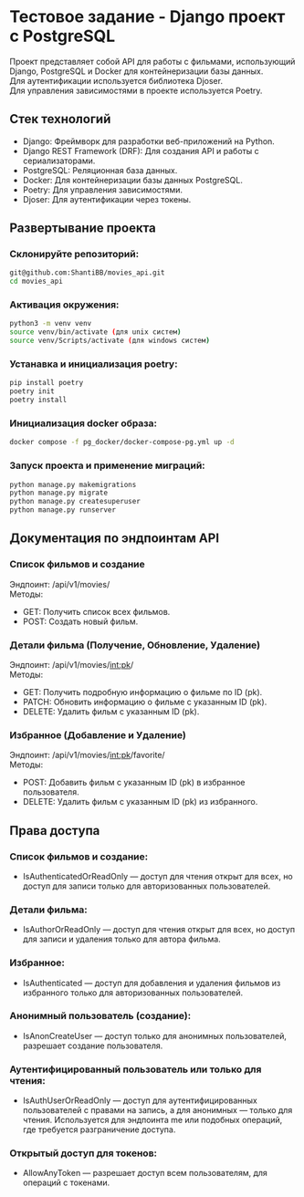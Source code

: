 # Тестовое задание - Django проект с PostgreSQL

Проект представляет собой API для работы с фильмами, использующий Django, PostgreSQL и Docker для контейнеризации базы данных.  
Для аутентификации используется библиотека Djoser.  
Для управления зависимостями в проекте используется Poetry.

## Стек технологий
- Django: Фреймворк для разработки веб-приложений на Python.
- Django REST Framework (DRF): Для создания API и работы с сериализаторами.
- PostgreSQL: Реляционная база данных.
- Docker: Для контейнеризации базы данных PostgreSQL.
- Poetry: Для управления зависимостями.
- Djoser: Для аутентификации через токены.

## Развертывание проекта

### Склонируйте репозиторий:

```bash
git@github.com:ShantiBB/movies_api.git
cd movies_api
```

### Активация окружения:
```bash
python3 -m venv venv
source venv/bin/activate (для unix систем)
source venv/Scripts/activate (для windows систем)
```

### Устанавка и инициализация poetry:
```bash
pip install poetry
poetry init
poetry install
```

### Инициализация docker образа:
```bash
docker compose -f pg_docker/docker-compose-pg.yml up -d
```

### Запуск проекта и применение миграций:
```bash
python manage.py makemigrations
python manage.py migrate
python manage.py createsuperuser
python manage.py runserver
```

## Документация по эндпоинтам API

### Список фильмов и создание

Эндпоинт: /api/v1/movies/  
Методы:  
- GET: Получить список всех фильмов.  
- POST: Создать новый фильм.  

### Детали фильма (Получение, Обновление, Удаление)

Эндпоинт: /api/v1/movies/<int:pk>/  
Методы:  
- GET: Получить подробную информацию о фильме по ID (pk).  
- PATCH: Обновить информацию о фильме с указанным ID (pk).  
- DELETE: Удалить фильм с указанным ID (pk).  

### Избранное (Добавление и Удаление)

Эндпоинт: /api/v1/movies/<int:pk>/favorite/  
Методы:  
- POST: Добавить фильм с указанным ID (pk) в избранное пользователя.  
- DELETE: Удалить фильм с указанным ID (pk) из избранного.  


## Права доступа
### Список фильмов и создание:
- IsAuthenticatedOrReadOnly — доступ для чтения открыт для всех, но доступ для записи только для авторизованных пользователей.
### Детали фильма:
- IsAuthorOrReadOnly — доступ для чтения открыт для всех, но доступ для записи и удаления только для автора фильма.
### Избранное:
- IsAuthenticated — доступ для добавления и удаления фильмов из избранного только для авторизованных пользователей.
### Анонимный пользователь (создание):
- IsAnonCreateUser — доступ только для анонимных пользователей, разрешает создание пользователя.
### Аутентифицированный пользователь или только для чтения:
- IsAuthUserOrReadOnly — доступ для аутентифицированных пользователей с правами на запись, а для анонимных — только для чтения. Используется для эндпоинта me или подобных операций, где требуется разграничение доступа.
### Открытый доступ для токенов:
- AllowAnyToken — разрешает доступ всем пользователям, для операций с токенами.
